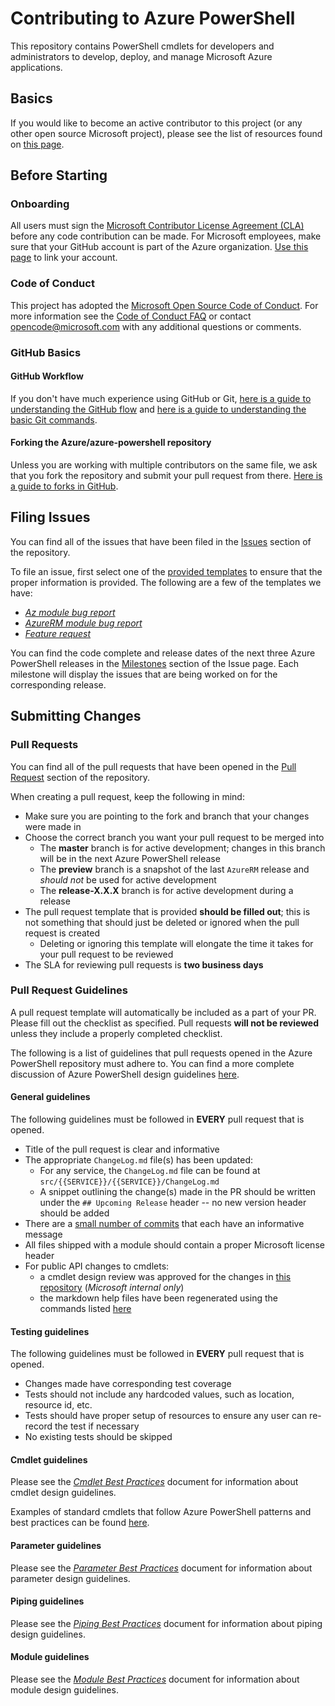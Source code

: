 # Contributing to Azure PowerShell

This repository contains PowerShell cmdlets for developers and administrators to develop, deploy, and manage Microsoft Azure applications.

## Basics

If you would like to become an active contributor to this project (or any other open source Microsoft project), please see the list of resources found on [this page](https://opensource.microsoft.com/resources).

## Before Starting

### Onboarding

All users must sign the [Microsoft Contributor License Agreement (CLA)](https://cla.opensource.microsoft.com/) before any code contribution can be made. For Microsoft employees, make sure that your GitHub account is part of the Azure organization. [Use this page](https://aka.ms/azuregithub) to link your account.

### Code of Conduct

This project has adopted the [Microsoft Open Source Code of Conduct](https://opensource.microsoft.com/codeofconduct/). For more information see the [Code of Conduct FAQ](https://opensource.microsoft.com/codeofconduct/faq/) or contact [opencode@microsoft.com](mailto:opencode@microsoft.com) with any additional questions or comments.

### GitHub Basics

#### GitHub Workflow

If you don't have much experience using GitHub or Git, [here is a guide to understanding the GitHub flow](https://guides.github.com/introduction/flow/) and [here is a guide to understanding the basic Git commands](https://education.github.com/git-cheat-sheet-education.pdf).

#### Forking the Azure/azure-powershell repository

Unless you are working with multiple contributors on the same file, we ask that you fork the repository and submit your pull request from there. [Here is a guide to forks in GitHub](https://guides.github.com/activities/forking/).

## Filing Issues

You can find all of the issues that have been filed in the [Issues](https://github.com/Azure/azure-powershell/issues) section of the repository.

To file an issue, first select one of the [provided templates](https://github.com/Azure/azure-powershell/issues/new/choose) to ensure that the proper information is provided. The following are a few of the templates we have:

- [_Az module bug report_](https://github.com/Azure/azure-powershell/issues/new?assignees=&labels=&template=az-module-bug-report.md&title=)
- [_AzureRM module bug report_](https://github.com/Azure/azure-powershell/issues/new?assignees=&labels=&template=azurerm-module-bug-report.md&title=)
- [_Feature request_](https://github.com/Azure/azure-powershell/issues/new?assignees=&labels=Feature+Request&template=feature_request.md&title=)

You can find the code complete and release dates of the next three Azure PowerShell releases in the [Milestones](https://github.com/Azure/azure-powershell/milestones) section of the Issue page. Each milestone will display the issues that are being worked on for the corresponding release.

## Submitting Changes

### Pull Requests

You can find all of the pull requests that have been opened in the [Pull Request](https://github.com/Azure/azure-powershell/pulls) section of the repository.

When creating a pull request, keep the following in mind:
- Make sure you are pointing to the fork and branch that your changes were made in
- Choose the correct branch you want your pull request to be merged into
    - The **master** branch is for active development; changes in this branch will be in the next Azure PowerShell release
    - The **preview** branch is a snapshot of the last `AzureRM` release and _should not_ be used for active development
    - The **release-X.X.X** branch is for active development during a release
- The pull request template that is provided **should be filled out**; this is not something that should just be deleted or ignored when the pull request is created
    - Deleting or ignoring this template will elongate the time it takes for your pull request to be reviewed
- The SLA for reviewing pull requests is **two business days**

### Pull Request Guidelines

A pull request template will automatically be included as a part of your PR. Please fill out the checklist as specified. Pull requests **will not be reviewed** unless they include a properly completed checklist.

The following is a list of guidelines that pull requests opened in the Azure PowerShell repository must adhere to. You can find a more complete discussion of Azure PowerShell design guidelines [here](documentation/development-docs/design-guidelines).

#### General guidelines

The following guidelines must be followed in **EVERY** pull request that is opened.

- Title of the pull request is clear and informative
- The appropriate `ChangeLog.md` file(s) has been updated:
    - For any service, the `ChangeLog.md` file can be found at `src/{{SERVICE}}/{{SERVICE}}/ChangeLog.md`
    - A snippet outlining the change(s) made in the PR should be written under the `## Upcoming Release` header -- no new version header should be added
- There are a [small number of commits](documentation/development-docs/cleaning-up-commits.md) that each have an informative message
- All files shipped with a module should contain a proper Microsoft license header
- For public API changes to cmdlets:
    - a cmdlet design review was approved for the changes in [this repository](https://github.com/Azure/azure-powershell-cmdlet-review-pr) (_Microsoft internal only_)
    - the markdown help files have been regenerated using the commands listed [here](documentation/development-docs/help-generation.md#updating-all-markdown-files-in-a-module)

#### Testing guidelines

The following guidelines must be followed in **EVERY** pull request that is opened.

- Changes made have corresponding test coverage
- Tests should not include any hardcoded values, such as location, resource id, etc.
- Tests should have proper setup of resources to ensure any user can re-record the test if necessary
- No existing tests should be skipped

#### Cmdlet guidelines

Please see the [_Cmdlet Best Practices_](./documentation/development-docs/design-guidelines/cmdlet-best-practices.md) document for information about cmdlet design guidelines.

Examples of standard cmdlets that follow Azure PowerShell patterns and best practices can be found [here](./documentation/development-docs/examples).

#### Parameter guidelines

Please see the [_Parameter Best Practices_](./documentation/development-docs/design-guidelines/parameter-best-practices.md) document for information about parameter design guidelines.

#### Piping guidelines

Please see the [_Piping Best Practices_](./documentation/development-docs/design-guidelines/piping-best-practices.md) document for information about piping design guidelines.

#### Module guidelines

Please see the [_Module Best Practices_](./documentation/development-docs/design-guidelines/module-best-practices.md) document for information about module design guidelines.
